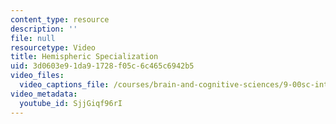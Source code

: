 ```yaml
---
content_type: resource
description: ''
file: null
resourcetype: Video
title: Hemispheric Specialization
uid: 3d0603e9-1da9-1728-f05c-6c465c6942b5
video_files:
  video_captions_file: /courses/brain-and-cognitive-sciences/9-00sc-introduction-to-psychology-fall-2011/brain-i/hemispheric-specialization/SjjGiqf96rI.vtt
video_metadata:
  youtube_id: SjjGiqf96rI
---
```

